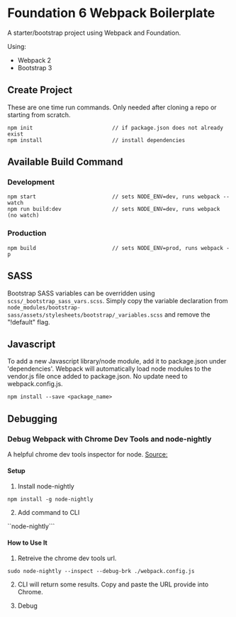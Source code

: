 
# Foundation 6 Webpack Boilerplate
A starter/bootstrap project using Webpack and Foundation.

Using:
- Webpack 2
- Bootstrap 3


## Create Project
These are one time run commands. Only needed after cloning a repo or starting from scratch.
```
npm init                         // if package.json does not already exist
npm install                      // install dependencies
```

## Available Build Command

### Development
```
npm start                        // sets NODE_ENV=dev, runs webpack --watch
npm run build:dev                // sets NODE_ENV=dev, runs webpack (no watch)
```

### Production
```
npm build                        // sets NODE_ENV=prod, runs webpack -p
```


## SASS

Bootstrap SASS variables can be overridden using ```scss/_bootstrap_sass_vars.scss```. Simply copy the variable declaration from
```node_modules/bootstrap-sass/assets/stylesheets/bootstrap/_variables.scss``` and remove the "!default" flag.


## Javascript

To add a new Javascript library/node module, add it to package.json under 'dependencies'. Webpack will automatically 
load node modules to the vendor.js file once added to package.json. No update need to webpack.config.js.
```
npm install --save <package_name>
```



## Debugging

### Debug Webpack with Chrome Dev Tools and node-nightly

A helpful chrome dev tools inspector for node. 
[Source:](https://medium.com/webpack/webpack-bits-learn-and-debug-webpack-with-chrome-dev-tools-da1c5b19554)

#### Setup

1. Install node-nightly

```npm install -g node-nightly```

2. Add command to CLI

``node-nightly```

#### How to Use It

1. Retreive the chrome dev tools url.

```sudo node-nightly --inspect --debug-brk ./webpack.config.js```

2. CLI will return some results. Copy and paste the URL provide into Chrome.

3. Debug

